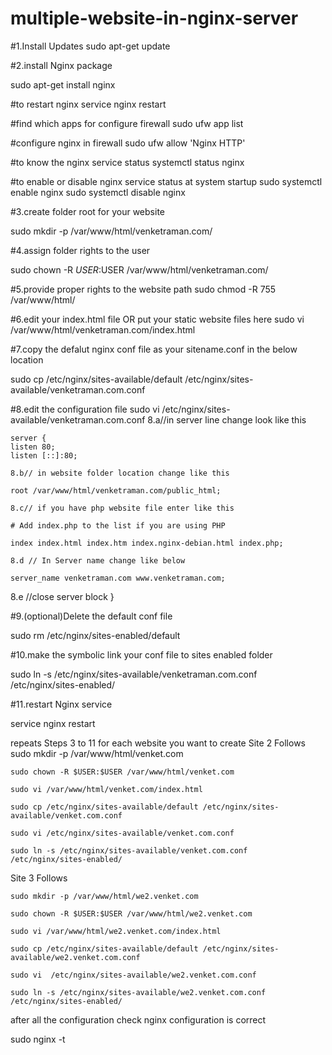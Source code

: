 # multiple-website-in-nginx-server

#1.Install Updates
sudo apt-get update

#2.install Nginx package

sudo apt-get install nginx

#to restart nginx
service nginx restart

#find which apps for configure firewall
sudo ufw app list

#configure nginx in firewall
sudo ufw allow 'Nginx HTTP'

#to know the nginx service status
systemctl status nginx

#to enable or disable nginx service status at system startup
sudo systemctl enable nginx
sudo systemctl disable nginx


#3.create folder root for your website

sudo mkdir -p /var/www/html/venketraman.com/

#4.assign folder rights to the user

sudo chown -R $USER:$USER /var/www/html/venketraman.com/

#5.provide proper rights to the website path
sudo chmod -R 755 /var/www/html/

#6.edit your index.html file  OR put your static website files here
sudo vi /var/www/html/venketraman.com/index.html

#7.copy the defalut nginx conf file as your sitename.conf in the below location

sudo cp /etc/nginx/sites-available/default /etc/nginx/sites-available/venketraman.com.conf

#8.edit the configuration file
sudo vi /etc/nginx/sites-available/venketraman.com.conf
	8.a//in server line change look like this
	
	server {
	listen 80;
	listen [::]:80;
	
	8.b// in website folder location change like this
	
	root /var/www/html/venketraman.com/public_html;
	
	8.c// if you have php website file enter like this
	
	# Add index.php to the list if you are using PHP
	
	index index.html index.htm index.nginx-debian.html index.php;
	
	8.d // In Server name change like below
	
	server_name venketraman.com www.venketraman.com;
	
  8.e //close server block
  }
	
	
#9.(optional)Delete the default conf file

sudo rm /etc/nginx/sites-enabled/default

#10.make the symbolic link your conf file to sites enabled folder

sudo ln -s /etc/nginx/sites-available/venketraman.com.conf /etc/nginx/sites-enabled/

#11.restart Nginx service

service nginx restart

repeats Steps 3 to 11 for each website you want to create 
 Site 2 Follows
	sudo mkdir -p /var/www/html/venket.com

	sudo chown -R $USER:$USER /var/www/html/venket.com

	sudo vi /var/www/html/venket.com/index.html

	sudo cp /etc/nginx/sites-available/default /etc/nginx/sites-available/venket.com.conf

	sudo vi /etc/nginx/sites-available/venket.com.conf

	sudo ln -s /etc/nginx/sites-available/venket.com.conf /etc/nginx/sites-enabled/


Site 3 Follows
	

	sudo mkdir -p /var/www/html/we2.venket.com

	sudo chown -R $USER:$USER /var/www/html/we2.venket.com
  
	sudo vi /var/www/html/we2.venket.com/index.html

	sudo cp /etc/nginx/sites-available/default /etc/nginx/sites-available/we2.venket.com.conf

	sudo vi  /etc/nginx/sites-available/we2.venket.com.conf
	
	sudo ln -s /etc/nginx/sites-available/we2.venket.com.conf /etc/nginx/sites-enabled/
  
  after all the configuration check nginx configuration is correct
  
  sudo nginx -t
